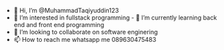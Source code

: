- 👋 Hi, I’m @MuhammadTaqiyuddin123
- 👀 I’m interested in fullstack programming
\- 🌱 I’m currently learning back end and front end programming
- 💞️ I’m looking to collaborate on software enginering
- 📫 How to reach me whatsapp me 089630475483

<!---
MuhammadTaqiyuddin123/MuhammadTaqiyuddin123 is a ✨ special ✨ repository because its `README.md` (this file) appears on your GitHub profile.
You can click the Preview link to take a look at your changes.
--->
